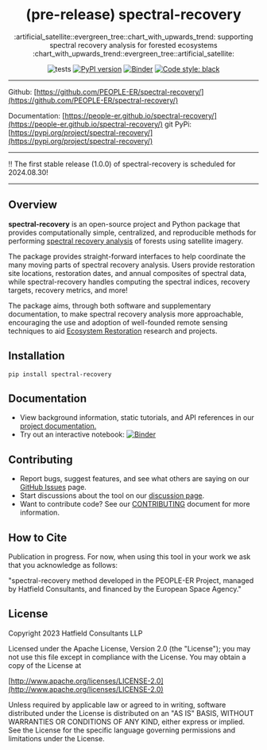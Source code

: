 <h1 align="center">(pre-release) spectral-recovery</h1>
<p align="center">:artificial_satellite::evergreen_tree::chart_with_upwards_trend: supporting spectral recovery analysis for forested ecosystems :chart_with_upwards_trend::evergreen_tree::artificial_satellite:</p>

<div align="center">
  
  ![tests](https://github.com/PEOPLE-ER/spectral-recovery/actions/workflows/tests.yml/badge.svg?branch=main)
  <a href="">[![PyPI version](https://badge.fury.io/py/spectral-recovery.svg)](https://badge.fury.io/py/spectral-recovery)</a>
  <a href="">[![Binder](https://mybinder.org/badge_logo.svg)](https://mybinder.org/v2/gh/PEOPLE-ER/spectral-recovery/HEAD?labpath=docs%2Fnotebooks%2F)</a>
  <a href="">[![Code style: black](https://img.shields.io/badge/code%20style-black-000000.svg)](https://github.com/psf/black)</a>

</div>

---

Github: [https://github.com/PEOPLE-ER/spectral-recovery/](https://github.com/PEOPLE-ER/spectral-recovery/)

Documentation: [https://people-er.github.io/spectral-recovery/](https://people-er.github.io/spectral-recovery/)
git 
PyPi: [https://pypi.org/project/spectral-recovery/](https://pypi.org/project/spectral-recovery/)

---
:bangbang: The first stable release (1.0.0) of spectral-recovery is scheduled for 2024.08.30!

---
## Overview

**spectral-recovery** is an open-source project and Python package that provides computationally simple, centralized, and reproducible methods for performing [spectral recovery analysis](https://people-er.github.io/spectral-recovery/about/#13-looking-at-recovery-trajectories) of forests using satellite imagery.

The package provides straight-forward interfaces to help coordinate the many moving parts of spectral recovery analysis. Users provide restoration site locations, restoration dates, and annual composites of spectral data, while spectral-recovery handles computing the spectral indices, recovery targets, recovery metrics, and more!

The package aims, through both software and supplementary documentation, to make spectral recovery analysis more approachable, encouraging the use and adoption of well-founded remote sensing techniques to aid [Ecosystem Restoration](https://people-er.github.io/spectral-recovery/about/#11-ecosystem-restoration) research and projects.

## Installation

```{bash}
pip install spectral-recovery
```

## Documentation

- View background information, static tutorials, and API references in our [project documentation.](https://people-er.github.io/spectral-recovery/)
- Try out an interactive notebook: [![Binder](https://mybinder.org/badge_logo.svg)](https://mybinder.org/v2/gh/PEOPLE-ER/spectral-recovery/HEAD?labpath=docs%2Fnotebooks%2F)

## Contributing

- Report bugs, suggest features, and see what others are saying on our [GitHub Issues](https://github.com/PEOPLE-ER/spectral-recovery/issues) page.
- Start discussions about the tool on our [discussion page](https://github.com/PEOPLE-ER/spectral-recovery/discussions).
- Want to contribute code? See our [CONTRIBUTING](https://github.com/PEOPLE-ER/spectral-recovery/blob/main/CONTRIBUTING.md) document for more information.

## How to Cite

Publication in progress. For now, when using this tool in your work we ask that you acknowledge as follows:

"spectral-recovery method developed in the PEOPLE-ER Project, managed by Hatfield Consultants, and financed by the European Space Agency."

## License

Copyright 2023 Hatfield Consultants LLP

Licensed under the Apache License, Version 2.0 (the "License");
you may not use this file except in compliance with the License.
You may obtain a copy of the License at

[http://www.apache.org/licenses/LICENSE-2.0](http://www.apache.org/licenses/LICENSE-2.0)

Unless required by applicable law or agreed to in writing, software
distributed under the License is distributed on an "AS IS" BASIS,
WITHOUT WARRANTIES OR CONDITIONS OF ANY KIND, either express or implied.
See the License for the specific language governing permissions and
limitations under the License.
